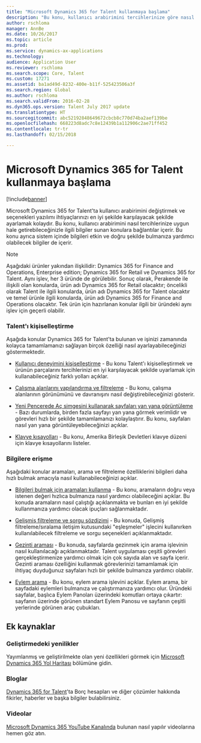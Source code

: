 ```yaml
---
title: "Microsoft Dynamics 365 for Talent kullanmaya başlama"
description: "Bu konu, kullanıcı arabirimini tercihlerinize göre nasıl ayarlayabileceğiniz ve ürün içinde ve docs.microsoft.com sitesinde bulunan Yardım kaynaklarına nasıl bağlanabileceğiniz konusunda bilgiler sağlar."
author: rschloma
manager: AnnBe
ms.date: 10/26/2017
ms.topic: article
ms.prod: 
ms.service: dynamics-ax-applications
ms.technology: 
audience: Application User
ms.reviewer: rschloma
ms.search.scope: Core, Talent
ms.custom: 17271
ms.assetid: ba1ad49d-8232-400e-b11f-525423506a3f
ms.search.region: Global
ms.author: rschloma
ms.search.validFrom: 2016-02-28
ms.dyn365.ops.version: Talent July 2017 update
ms.translationtype: HT
ms.sourcegitcommit: abc52192848649672cbcb8c770d74ba2aef139be
ms.openlocfilehash: 668223d8adc7c8e12439b1a112906c2ae71ff452
ms.contentlocale: tr-tr
ms.lasthandoff: 02/15/2018

---
```

# <a name="getting-started-with-microsoft-dynamics-365-for-talent"></a>Microsoft Dynamics 365 for Talent kullanmaya başlama

[!include[banner](includes/banner.md)]

Microsoft Dynamics 365 for Talent'ta kullanıcı arabirimini değiştirmek ve seçenekleri yazılımı ihtiyaçlarınızı en iyi şekilde karşılayacak şekilde ayarlamak kolaydır. Bu konu, kullanıcı arabirimini nasıl tercihlerinize uygun hale getirebileceğinizle ilgili bilgiler sunan konulara bağlantılar içerir. Bu konu ayrıca sistem içinde bilgileri etkin ve doğru şekilde bulmanıza yardımcı olabilecek bilgiler de içerir. 

> [!NOTE] 
> Aşağıdaki ürünler yakından ilişkilidir: Dynamics 365 for Finance and Operations, Enterprise edition; Dynamics 365 for Retail ve Dynamics 365 for Talent. Aynı işlev, her 3 üründe de görülebilir. Sonuç olarak, Perakende ile ilişkili olan konularda, ürün adı Dynamics 365 for Retail olacaktır; öncelikli olarak Talent ile ilgili konularda, ürün adı Dynamics 365 for Talent olacaktır ve temel ürünle ilgili konularda, ürün adı Dynamics 365 for Finance and Operations olacaktır. Tek ürün için hazırlanan konular ilgili bir üründeki aynı işlev için geçerli olabilir.

### <a name="personalizing-talent"></a>Talent'ı kişiselleştirme 
Aşağıda konular Dynamics 365 for Talent'ta bulunan ve işinizi zamanında kolayca tamamlamanızı sağlayan birçok özelliği nasıl ayarlayabileceğinizi göstermektedir. 

-   [Kullanıcı deneyimini kişiselleştirme](../fin-and-ops/get-started/personalize-user-experience.md) - Bu konu Talent'ı kişiselleştirmek ve ürünün parçalarını tercihlerinizi en iyi karşılayacak şekilde uyarlamak için kullanabileceğiniz farklı yolları açıklar.

-   [Çalışma alanlarını yapılandırma ve filtreleme](../fin-and-ops/get-started/configure-filter-workspaces.md) - Bu konu, çalışma alanlarının görünümünü ve davranışını nasıl değiştirebileceğinizi gösterir.

-   [Yeni Pencerede Aç simgesini kullanarak sayfaları yan yana görüntüleme](../fin-and-ops/get-started/display-pages-side-by-side.md) - Bazı durumlarda, birden fazla sayfayı yan yana görmek verimlidir ve görevleri hızlı bir şekilde tamamlamanızı kolaylaştırır. Bu konu, sayfaları nasıl yan yana görüntüleyebileceğinizi açıklar. 

-   [Klavye kısayolları](../fin-and-ops/get-started/shortcut-keys.md) - Bu konu, Amerika Birleşik Devletleri klavye düzeni için klavye kısayollarını listeler. 

### <a name="accessing-information"></a>Bilgilere erişme
Aşağıdaki konular aramaları, arama ve filtreleme özelliklerini bilgileri daha hızlı bulmak amacıyla nasıl kullanabileceğinizi açıklar. 

-   [Bilgileri bulmak için aramaları kullanma](../fin-and-ops/get-started/use-lookups-to-find-information.md) - Bu konu, aramaların doğru veya istenen değeri hızlıca bulmanıza nasıl yardımcı olabileceğini açıklar. Bu konuda aramaların nasıl çalıştığı açıklanmakta ve bunları en iyi şekilde kullanmanıza yardımcı olacak ipuçları sağlanmaktadır.

-   [Gelişmiş filtreleme ve sorgu sözdizimi](../fin-and-ops/get-started/advanced-filtering-query-options.md) - Bu konuda, Gelişmiş filtreleme/sıralama iletişim kutusundaki "eşleşmeler" işlecini kullanırken kullanılabilecek filtreleme ve sorgu seçenekleri açıklanmaktadır.

-   [Gezinti araması](../fin-and-ops/get-started/navigation-search.md) - Bu konuda, sayfalarda gezinmek için arama işlevinin nasıl kullanılacağı açıklanmaktadır. Talent uygulaması çeşitli görevleri gerçekleştirmenize yardımcı olmak için çok sayıda alan ve sayfa içerir. Gezinti araması özelliğini kullanmak görevlerinizi tamamlamak için ihtiyaç duyduğunuz sayfaları hızlı bir şekilde bulmanıza yardımcı olabilir. 

-   [Eylem arama](../fin-and-ops/get-started/action-search.md) - Bu konu, eylem arama işlevini açıklar. Eylem arama, bir sayfadaki eylemleri bulmanıza ve çalıştırmanıza yardımcı olur. Üründeki sayfalar, başlıca Eylem Panoları üzerindeki komutları ortaya çıkartır: sayfanın üzerinde görünen standart Eylem Panosu ve sayfanın çeşitli yerlerinde görünen araç çubukları.

## <a name="additional-resources"></a>Ek kaynaklar

### <a name="whats-new-and-in-development"></a>Geliştirmedeki yenilikler
Yayımlanmış ve geliştirilmekte olan yeni özellikleri görmek için [Microsoft Dynamics 365 Yol Haritası](https://roadmap.dynamics.com/#application=c6ae025f-e42a-e711-810d-3863bb363e80) bölümüne gidin.

### <a name="blogs"></a>Bloglar
[Dynamics 365 for Talent](https://community.dynamics.com/enterprise/b/dynamics365fortalent)'ta Borç hesapları ve diğer çözümler hakkında fikirler, haberler ve başka bilgiler bulabilirsiniz. 

### <a name="videos"></a>Videolar
[Microsoft Dynamics 365 YouTube Kanalında](https://www.youtube.com/channel/UCJGCg4rB3QSs8y_1FquelBQ) bulunan nasıl yapılır videolarına hemen göz atın.


